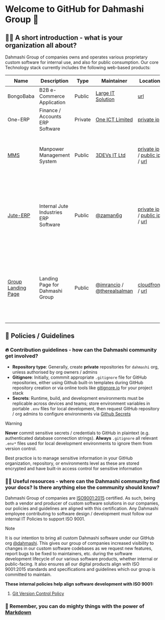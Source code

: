 # Welcome to GitHub for Dahmashi Group 👋

## 🙋‍♀️ A short introduction - what is your organization all about?

Dahmashi Group of companies owns and operates various proprietary custom software for internal use, and also for public consumption. Our core Technology stack currently includes the following web-based products:

| Name      | Description                           | Type    | Maintainer                                 | Location                                                                                                        | ✔️ Pros                                                                  | ❌ Cons                                                                                                                               |
| --------- | ------------------------------------- | ------- | ------------------------------------------ | --------------------------------------------------------------------------------------------------------------- | ------------------------------------------------------------------------ | ------------------------------------------------------------------------------------------------------------------------------------- |
| BongoBaba | B2B e-Commerce Application            | Public  | [Large IT Solution](https://large-it.com/) | [url](https://bongobaba.com/)                                                                                   |                                                                          | undocumented                                                                                                                          |
| One-ERP   | Finance / Accounts ERP Software       | Private | [One ICT Limited](https://one-ict.com/)    | [private ip](http://192.168.2.107:4200)                                                                         |                                                                          | undocumented / incomplete / WIP                                                                                                       |
| [MMS](https://github.com/dahmashi/mms) | Manpower Management System            | Public  | [3DEVs IT Ltd](https://3-devs.com/)        | [private ip](http://192.168.2.107:85) / [public ip](http://103.17.37.98:8002) / [url](https://mms.dahmashi.com) | clean UI / easy hosting on custom domain with some configuration updates | undocumented / buggy / poor login security / ongoing license fees?                                                                    |
| [Jute-ERP](https://github.com/dahmashi/jute-erp)  | Internal Jute Industries ERP Software | Public  | [@zaman6g](mailto:zaman6g@gmail.com)       | [private ip](http://192.168.2.120:1213) / [public ip](http://103.17.37.98) / [url](https://jute.dahmashi.com)   |                                                                          | undocumented / features being added / unpolished & outdated UI / no easy hosting to custom domain without IIS / ongoing license fees? |
| [Group Landing Page](https://github.com/dahmashi/landing-page-group) | Landing Page for Dahmashi Group | Public | [@imrancio](mailto:imran@imranc.io) / [@therealsalman](https://github.com/therealsalman) | [cloudfront](https://daggmhsinbqiz.cloudfront.net/) / [url](https://www.dahmashigroup.com) | CloudFront CDN hosted / GitHub Actions [pipeline](https://github.com/dahmashi/landing-page-group/actions) for build & deploy / code modifications via [Replit](https://replit.com/@thisIsSalman/Dahmashi-Group-Landing-Page) AI prompts | AWS Cloud Bill |

## 🚩 **Policies / Guidelines**

### 🔥 Contribution guidelines - how can the Dahmashi community get involved?

- **Repository type**: Generally, create **private** repositories for `dahmashi` org, unless authorised by org owners / admins
- **Gitignore**: Initially, commmit appropriate `.gitignore` file for GitHub repositories, either using Github built-in templates during GitHub repository creation or via online tools like [gitignore.io](https://gitignore.io) for your project stack
- **Secrets**: Runtime, build, and development environments must be replicable across devices and teams; store environment variables in portable `.env` files for local development, then request GitHub repository / org admins to configure environments via [Github Secrets](https://docs.github.com/en/actions/security-for-github-actions/security-guides/using-secrets-in-github-actions#creating-secrets-for-a-repository)

> [!WARNING]
> **Never** commit sensitive secrets / credentials to GitHub in plaintext (e.g. authenticated database connection strings). **Always** `.gitignore` all relevant `.env*` files used for local development environments to ignore them from version control.
>
> Best practice is to manage sensitive information in your GitHub organization, repository, or environments level as these are stored encrypted and have built-in access control for sensitive information

### 👩‍💻 Useful resources - where can the Dahmashi community find your docs? Is there anything else the community should know?

Dahmashi Group of companies are [ISO9001:2015](https://www.iso.org/standard/62085.html) certified. As such, being both a vendor and producer of custom software solutions in our companies, our policies and guidelines are aligned with this certification. Any Dahmashi employee contributing to software design / development must follow our internal IT Policies to support ISO 9001.

> [!NOTE]
> It is our intention to bring all custom Dahmashi software under our GitHub org [@dahmashi](https://github.com/dahmashi). This gives our group of companies increased visibility to changes in our custom software codebases as we request new features, report bugs to be fixed to maintainers, etc. during the software development lifecycle of our various software products, whether internal or public-facing. It also ensures all our digital products align with ISO 9001:2015 standards and specifications and guidelines which our group is committed to maintain.

**These internal policies help align software development with ISO 9001:**

1. [Git Version Control Policy](https://docs.google.com/document/d/1hIgS53W1F4jwTb99LNsM3UZjBXuY7jqtTxBttPj6_sg/edit?usp=sharing)

### 🧙 Remember, you can do mighty things with the power of [Markdown](https://docs.github.com/github/writing-on-github/getting-started-with-writing-and-formatting-on-github/basic-writing-and-formatting-syntax)
